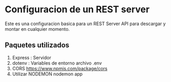 # Configuracion de un REST server
Este es una configuracion basica para un REST Server API
para descargar y montar en cualquier momento.

## Paquetes utilizados

1. Express : Servidor
2. dotenv : Variables de entorno archivo .env
3. CORS https://www.npmjs.com/package/cors
4. Utilizar NODEMON nodemon app




